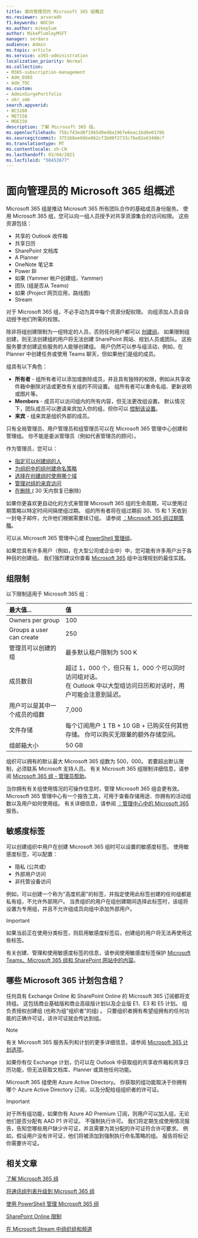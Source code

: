 ```yaml
---
title: 面向管理员的 Microsoft 365 组概述
ms.reviewer: arvaradh
f1.keywords: NOCSH
ms.author: mikeplum
author: MikePlumleyMSFT
manager: serdars
audience: Admin
ms.topic: article
ms.service: o365-administration
localization_priority: Normal
ms.collection:
- M365-subscription-management
- Adm_O365
- Adm_TOC
ms.custom:
- AdminSurgePortfolio
- okr_smb
search.appverid:
- BCS160
- MET150
- MOE150
description: 了解 Microsoft 365 组。
ms.openlocfilehash: 75bc743ed8f1965d0ed8a1967e6eac1bd6e0178b
ms.sourcegitcommit: 375168ee66be862cf3b00f2733c7be02e63408cf
ms.translationtype: MT
ms.contentlocale: zh-CN
ms.lasthandoff: 03/04/2021
ms.locfileid: "50453677"
---
```

# <a name="overview-of-microsoft-365-groups-for-administrators"></a>面向管理员的 Microsoft 365 组概述

Microsoft 365 组是推动 Microsoft 365 所有团队合作的基础成员身份服务。 使用 Microsoft 365 组，您可以向一组人员授予对共享资源集合的访问权限。 这些资源包括：

- 共享的 Outlook 收件箱
- 共享日历
- SharePoint 文档库
- A Planner
- OneNote 笔记本
- Power BI
- 如果 (Yammer 帐户创建组，Yammer) 
- 团队 (组是否从 Teams) 
- 如果 (Project 网页应用，路线图) 
- Stream

对于 Microsoft 365 组，不必手动为其中每个资源分配权限。 向组添加人员会自动授予他们所需的权限。

除非将组创建限制为一组特定的人员，否则任何用户都可以 [创建组](manage-creation-of-groups.md)。 如果限制组创建，则无法创建组的用户将无法创建 SharePoint 网站、规划人员或团队。 这些服务要求创建这些服务的人能够创建组。 用户仍然可以参与组活动，例如，在 Planner 中创建任务或使用 Teams 聊天，但如果他们是组的成员。

组具有以下角色：

- **所有者** - 组所有者可以添加或删除成员，并且具有独特的权限，例如从共享收件箱中删除对话或更改有关组的不同设置。 组所有者可以重命名组、更新说明或图片等。
- **Members** - 成员可以访问组内的所有内容，但无法更改组设置。 默认情况下，团队成员可以邀请来宾加入你的组，但你可以 [控制该设置](manage-guest-access-in-groups.md)。
- **来宾** - 组来宾是组织外部的成员。

只有全局管理员、用户管理员和组管理员可以在 Microsoft 365 管理中心创建和管理组。 你不能是委派管理员（例如代表管理员的顾问）。

作为管理员，您可以：

- [指定可以创建组的人](manage-creation-of-groups.md)
- [为组织中的组创建命名策略](groups-naming-policy.md)
- [选择在创建组时使用哪个域](choose-domain-to-create-groups.md)
- [管理对组的来宾访问](manage-guest-access-in-groups.md)
- [在删除 (](restore-deleted-group.md) 30 天内恢复已删除) 

如果你更喜欢更自动化的方式来管理 Microsoft 365 组的生命周期，可以使用过期策略以特定时间间隔使组过期。 组的所有者将在组过期前 30、15 和 1 天收到一封电子邮件，允许他们根据需要续订组。 请参阅 [：Microsoft 365 组过期策略](office-365-groups-expiration-policy.md)。

可以从 Microsoft 365 管理中心或 [PowerShell 管理组](https://docs.microsoft.com/microsoft-365/enterprise/manage-microsoft-365-groups-with-powershell)。

如果您具有许多用户（例如，在大型公司或企业中）中，您可能有许多用户出于各种目的创建组。 我们强烈建议你查看 [Microsoft 365](plan-for-groups-governance.md) 组中治理规划的最佳实践。

## <a name="group-limits"></a>组限制

以下限制适用于 Microsoft 365 组：

|最大值...|值|
|:---------|:----|
|Owners per group|100|
|Groups a user can create|250|
|管理员可以创建的组|最多默认租户限制为 500 K|
|成员数目|超过 1，000 个，但只有 1，000 个可以同时访问组对话。 <br>在 Outlook 中以大型组访问日历和对话时，用户可能会注意到延迟。|
|用户可以是其中一个成员的组数|7,000|
|文件存储|每个订阅用户 1 TB + 10 GB + 已购买任何其他存储。 你可以购买无限量的额外存储空间。|
|组邮箱大小|50 GB|

组织可以拥有的默认最大 Microsoft 365 组数为 500，000。 若要超出默认限制，必须联系 Microsoft 支持人员。 有关 Microsoft 365 组限制详细信息，请参阅 [Microsoft 365 组 - 管理员帮助](https://support.microsoft.com/office/b565caa1-5c40-40ef-9915-60fdb2d97fa2)。

当你拥有有关组使用情况的可操作信息时，管理 Microsoft 365 组会更有效。 Microsoft 365 管理中心有一个报告工具，可用于查看存储用途、你拥有的活动组数以及用户如何使用组。 有关详细信息，请参阅 [：管理中心中的 Microsoft 365](../activity-reports/office-365-groups.md) 报告。

## <a name="sensitivity-labels"></a>敏感度标签

可以创建组织中用户在创建 Microsoft 365 组时可以设置的敏感度标签。 使用敏感度标签，可以配置： 

- 隐私 (公共或) 
- 外部用户访问
- 非托管设备访问

例如，可以创建一个称为"高度机密"的标签，并指定使用此标签创建的任何组都是私有组，不允许外部用户。 当贵组织的用户在组创建期间选择此标签时，该组将设置为专用组，并且不允许组成员向组中添加外部用户。

> [!IMPORTANT]
> 如果当前正在使用分类标签，则启用敏感度标签后，创建组的用户将无法再使用这些标签。 

有关创建、管理和使用敏感度标签的信息，请参阅使用敏感度标签保护 [Microsoft Teams、Microsoft 365 组和 SharePoint 网站中的内容](https://docs.microsoft.com/microsoft-365/compliance/sensitivity-labels-teams-groups-sites)。

## <a name="which-microsoft-365-plans-include-groups"></a>哪些 Microsoft 365 计划包含组？

任何具有 Exchange Online 和 SharePoint Online 的 Microsoft 365 订阅都将支持组。 这包括商业基础版和商业高级版计划以及企业版 E1、E3 和 E5 计划。 组负责授权创建组 (也称为组"组织者"的组) 。 只要组织者拥有希望组拥有的任何功能的正确许可证，该许可证就会传达到组。

> [!NOTE]
> 有关 Microsoft 365 服务系列和计划的更多详细信息，请参阅 [Microsoft 365 计划选项](https://docs.microsoft.com/office365/servicedescriptions/office-365-platform-service-description/office-365-plan-options)。

如果你有仅 Exchange 计划，仍可以在 Outlook 中获取组的共享收件箱和共享日历功能，但无法获取文档库、Planner 或其他任何功能。

Microsoft 365 组使用 Azure Active Directory。 你获取的组功能取决于你拥有哪个 Azure Active Directory 订阅，以及分配给组组织者的许可证。

> [!IMPORTANT]
> 对于所有组功能，如果你有 Azure AD Premium 订阅，则用户可以加入组，无论他们是否分配有 AAD P1 许可证。 不强制执行许可。
> 我们将定期生成使用情况报告，告知您哪些用户缺少许可证，并且需要为其分配的许可证符合许可要求。 例如，假设用户没有许可证，他们将被添加到强制执行命名策略的组。 报告将标记你需要许可证。

## <a name="related-articles"></a>相关文章

[了解 Microsoft 365 组](https://support.microsoft.com/office/b565caa1-5c40-40ef-9915-60fdb2d97fa2)

[将通讯组列表升级到 Microsoft 365 组](../manage/upgrade-distribution-lists.md)

[使用 PowerShell 管理 Microsoft 365 组](https://docs.microsoft.com/microsoft-365/enterprise/manage-microsoft-365-groups-with-powershell)

[SharePoint Online 限制](https://docs.microsoft.com/office365/servicedescriptions/sharepoint-online-service-description/sharepoint-online-limits)

[在 Microsoft Stream 中组织组和频道](https://docs.microsoft.com/stream/groups-channels-organization)
